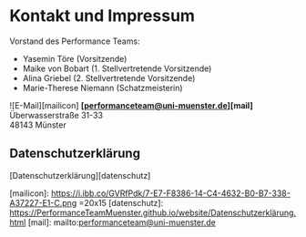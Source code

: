 # Kontakt und Impressum

Vorstand des Performance Teams:
- Yasemin Töre (Vorsitzende)
- Maike von Bobart (1. Stellvertretende Vorsitzende)
- Alina Griebel (2. Stellvertretende Vorsitzende)
- Marie-Therese Niemann (Schatzmeisterin)

![E-Mail][mailicon] **[performanceteam@uni-muenster.de][mail]**  
Überwasserstraße 31-33  
48143 Münster

## Datenschutzerklärung

[Datenschutzerklärung][datenschutz]

[mailicon]: https://i.ibb.co/GVRfPdk/7-E7-F8386-14-C4-4632-B0-B7-338-A37227-E1-C.png =20x15
[datenschutz]: https://PerformanceTeamMuenster.github.io/website/Datenschutzerklärung.html
[mail]: mailto:performanceteam@uni-muenster.de
